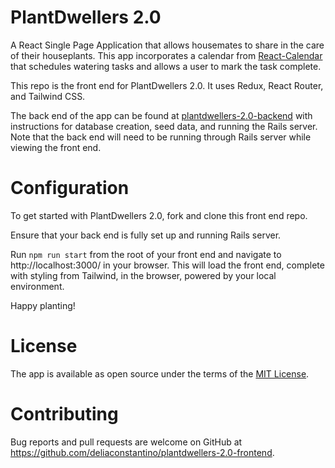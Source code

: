# PlantDwellers 2.0

A React Single Page Application that allows housemates to share in the care of their houseplants. This app incorporates a calendar from [React-Calendar](https://www.npmjs.com/package/react-calendar) that schedules watering tasks and allows a user to mark the task complete.

This repo is the front end for PlantDwellers 2.0. It uses Redux, React Router, and Tailwind CSS.

The back end of the app can be found at [plantdwellers-2.0-backend](https://github.com/deliaconstantino/plantdwellers-2.0-backend) with instructions for database creation, seed data, and running the Rails server. Note that the back end will need to be running through Rails server while viewing the front end.

# Configuration

To get started with PlantDwellers 2.0, fork and clone this front end repo.

Ensure that your back end is fully set up and running Rails server.

Run `npm run start` from the root of your front end and navigate to http://localhost:3000/ in your browser. This will load the front end, complete with styling from Tailwind, in the browser, powered by your local environment.

Happy planting!

# License

The app is available as open source under the terms of the [MIT License](https://opensource.org/licenses/MIT).

# Contributing

Bug reports and pull requests are welcome on GitHub at https://github.com/deliaconstantino/plantdwellers-2.0-frontend. 
